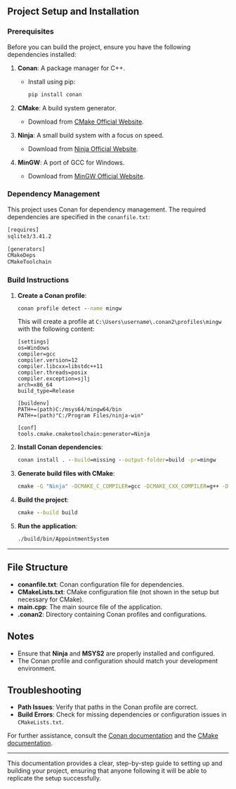 ## Project Setup and Installation

### Prerequisites

Before you can build the project, ensure you have the following dependencies installed:

1. **Conan**: A package manager for C++.
   - Install using pip:
     ```bash
     pip install conan
     ```

2. **CMake**: A build system generator.
   - Download from [CMake Official Website](https://cmake.org/download/).

3. **Ninja**: A small build system with a focus on speed.
   - Download from [Ninja Official Website](https://ninja-build.org/).

4. **MinGW**: A port of GCC for Windows.
   - Download from [MinGW Official Website](https://sourceforge.net/projects/mingw-w64/).

### Dependency Management

This project uses Conan for dependency management. The required dependencies are specified in the `conanfile.txt`:

```txt
[requires]
sqlite3/3.41.2

[generators]
CMakeDeps
CMakeToolchain
```

### Build Instructions

1. **Create a Conan profile**:
   ```cmd
   conan profile detect --name mingw
   ```

   This will create a profile at `C:\Users\username\.conan2\profiles\mingw` with the following content:

   ```text
   [settings]
   os=Windows
   compiler=gcc
   compiler.version=12
   compiler.libcxx=libstdc++11
   compiler.threads=posix
   compiler.exception=sjlj
   arch=x86_64
   build_type=Release

   [buildenv]
   PATH+=(path)C:/msys64/mingw64/bin
   PATH+=(path)"C:/Program Files/ninja-win"

   [conf]
   tools.cmake.cmaketoolchain:generator=Ninja
   ```

2. **Install Conan dependencies**:
   ```cmd
   conan install . --build=missing --output-folder=build -pr=mingw
   ```

3. **Generate build files with CMake**:
   ```cmd
   cmake -G "Ninja" -DCMAKE_C_COMPILER=gcc -DCMAKE_CXX_COMPILER=g++ -DCMAKE_BUILD_TYPE=Release -S . -B build
   ```

4. **Build the project**:
   ```cmd
   cmake --build build
   ```

5. **Run the application**:
   ```cmd
   ./build/bin/AppointmentSystem
   ```

---

## File Structure

- **conanfile.txt**: Conan configuration file for dependencies.
- **CMakeLists.txt**: CMake configuration file (not shown in the setup but necessary for CMake).
- **main.cpp**: The main source file of the application.
- **.conan2**: Directory containing Conan profiles and configurations.

## Notes

- Ensure that **Ninja** and **MSYS2** are properly installed and configured.
- The Conan profile and configuration should match your development environment.

## Troubleshooting

- **Path Issues**: Verify that paths in the Conan profile are correct.
- **Build Errors**: Check for missing dependencies or configuration issues in `CMakeLists.txt`.

For further assistance, consult the [Conan documentation](https://docs.conan.io/) and the [CMake documentation](https://cmake.org/documentation/).

---

This documentation provides a clear, step-by-step guide to setting up and building your project, ensuring that anyone following it will be able to replicate the setup successfully.